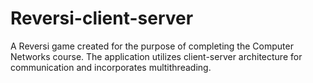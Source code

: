 # Reversi-client-server
A Reversi game created for the purpose of completing the Computer Networks course. The application utilizes client-server architecture for communication and incorporates multithreading.
